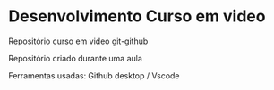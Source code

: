 # Desenvolvimento Curso em video
 Repositório curso em video git-github

 Repositório criado durante uma aula 

 Ferramentas usadas: Github desktop / Vscode

